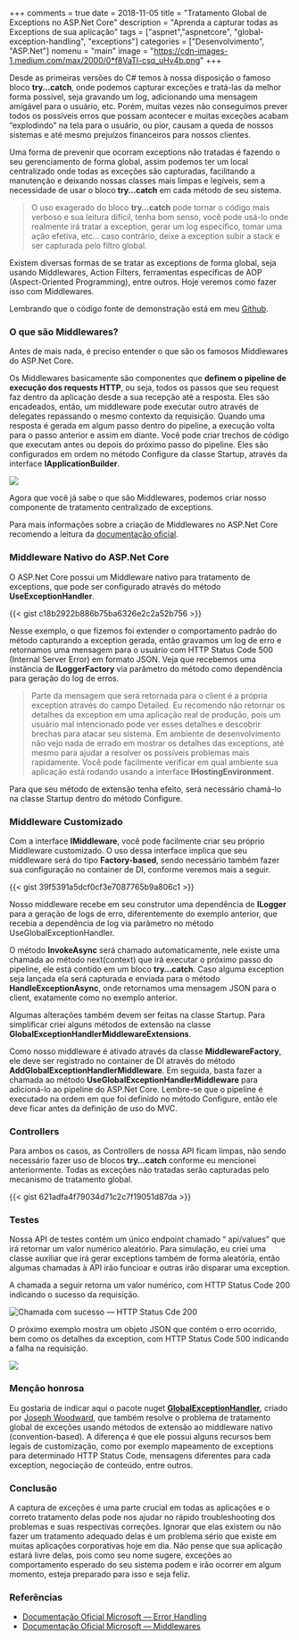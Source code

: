 +++
comments = true
date = 2018-11-05
title = "Tratamento Global de Exceptions no ASP.Net Core"
description = "Aprenda a capturar todas as Exceptions de sua aplicação"
tags = ["aspnet","aspnetcore", "global-exception-handling", "exceptions"]
categories = ["Desenvolvimento", "ASP.Net"]
nomenu = "main"
image = "https://cdn-images-1.medium.com/max/2000/0*f8VaTl-csq_uHv4b.png"
+++

Desde as primeiras versões do C# temos à nossa disposição o famoso bloco **try…catch**, onde podemos capturar exceções e tratá-las da melhor forma possível, seja gravando um log, adicionando uma mensagem amigável para o usuário, etc. Porém, muitas vezes não conseguimos prever todos os possíveis erros que possam acontecer e muitas exceções acabam “explodindo” na tela para o usuário, ou pior, causam a queda de nossos sistemas e até mesmo prejuízos financeiros para nossos clientes.

Uma forma de prevenir que ocorram exceptions não tratadas é fazendo o seu gerenciamento de forma global, assim podemos ter um local centralizado onde todas as exceções são capturadas, facilitando a manutenção e deixando nossas classes mais limpas e legíveis, sem a necessidade de usar o bloco **try…catch** em cada método de seu sistema.
>  O uso exagerado do bloco **try…catch** pode tornar o código mais verboso e sua leitura difícil, tenha bom senso, você pode usá-lo onde realmente irá tratar a exception, gerar um log específico, tomar uma ação efetiva, etc… caso contrário, deixe a exception subir a stack e ser capturada pelo filtro global.

Existem diversas formas de se tratar as exceptions de forma global, seja usando Middlewares, Action Filters, ferramentas específicas de AOP (Aspect-Oriented Programming), entre outros. Hoje veremos como fazer isso com Middlewares.

Lembrando que o código fonte de demonstração está em meu [Github](https://github.com/wellingtonjhn/DemoGlobalExceptionHandling).

### O que são Middlewares?

Antes de mais nada, é preciso entender o que são os famosos Middlewares do ASP.Net Core.

Os Middlewares basicamente são componentes que **definem o pipeline de execução dos requests HTTP**, ou seja, todos os passos que seu request faz dentro da aplicação desde a sua recepção até a resposta. Eles são encadeados, então, um middleware pode executar outro através de delegates repassando o mesmo contexto da requisição. Quando uma resposta é gerada em algum passo dentro do pipeline, a execução volta para o  passo anterior e assim em diante. Você pode criar trechos de código que executam antes ou depois do próximo passo do pipeline. Eles são configurados em ordem no método Configure da classe Startup, através da interface **IApplicationBuilder**.

![](https://cdn-images-1.medium.com/max/2000/0*3Flzz4VWl30if5Q5)

Agora que você já sabe o que são Middlewares, podemos criar nosso componente de tratamento centralizado de exceptions.

Para mais informações sobre a criação de Middlewares no ASP.Net Core recomendo a leitura da [documentação oficial](https://docs.microsoft.com/en-us/aspnet/core/fundamentals/middleware/?view=aspnetcore-2.1).

### Middleware Nativo do ASP.Net Core

O ASP.Net Core possui um Middleware nativo para tratamento de exceptions, que pode ser configurado através do método **UseExceptionHandler**.

{{< gist c18b2922b886b75ba6326e2c2a52b756 >}}

Nesse exemplo, o que fizemos foi extender o comportamento padrão do método capturando a exception gerada, então gravamos um log de erro e retornamos uma mensagem para o usuário com HTTP Status Code 500 (Internal Server Error) em formato JSON. Veja que recebemos uma instância de **ILoggerFactory** via parâmetro do método como dependência para geração do log de erros.
>  Parte da mensagem que será retornada para o client é a própria exception através do campo Detailed. Eu recomendo não retornar os detalhes da exception em uma aplicação real de produção, pois um usuário mal intencionado pode ver esses detalhes e descobrir brechas para atacar seu sistema. Em ambiente de desenvolvimento não vejo nada de errado em mostrar os detalhes das exceptions, até mesmo para ajudar a resolver os possíveis problemas mais rapidamente. Você pode facilmente verificar em qual ambiente sua aplicação está rodando usando a interface **IHostingEnvironment**.

Para que seu método de extensão tenha efeito, será necessário chamá-lo na classe Startup dentro do método Configure.

### Middleware Customizado

Com a interface **IMiddleware**, você pode facilmente criar seu próprio Middleware customizado. O uso dessa interface implica que seu middleware será do tipo **Factory-based**, sendo necessário também fazer sua configuração no container de DI, conforme veremos mais a seguir. 

{{< gist 39f5391a5dcf0cf3e7087765b9a806c1 >}}

Nosso middleware recebe em seu construtor uma dependência de **ILogger** para a geração de logs de erro, diferentemente do exemplo anterior, que recebia a dependência de log via parâmetro no método UseGlobalExceptionHandler. 

O método **InvokeAsync** será chamado automaticamente, nele existe uma chamada ao método next(context) que irá executar o próximo passo do pipeline, ele está contido em um bloco **try…catch**. Caso alguma exception seja lançada ela será capturada e enviada para o método **HandleExceptionAsync**, onde retornamos uma mensagem JSON para o client, exatamente como no exemplo anterior.

Algumas alterações também devem ser feitas na classe Startup. Para simplificar criei alguns métodos de extensão na classe **GlobalExceptionHandlerMiddlewareExtensions**.

Como nosso middleware é ativado através da classe **MiddlewareFactory**, ele deve ser registrado no container de DI através do método **AddGlobalExceptionHandlerMiddleware**. Em seguida, basta fazer a chamada ao método **UseGlobalExceptionHandlerMiddleware** para adicioná-lo ao pipeline do ASP.Net Core. Lembre-se que o pipeline é executado na ordem em que foi definido no método Configure, então ele deve ficar antes da definição de uso do MVC.

### Controllers

Para ambos os casos, as Controllers de nossa API ficam limpas, não sendo necessário fazer uso de blocos **try…catch** conforme eu mencionei anteriormente. Todas as exceções não tratadas serão capturadas pelo mecanismo de tratamento global.

{{< gist 621adfa4f79034d71c2c7f19051d87da >}}

### Testes

Nossa API de testes contém um único endpoint chamado “ api/values” que irá retornar um valor numérico aleatório. Para simulação, eu criei uma classe auxiliar que irá gerar exceptions também de forma aleatória, então algumas chamadas à API irão funcioar e outras irão disparar uma exception.

A chamada a seguir retorna um valor numérico, com HTTP Status Code 200 indicando o sucesso da requisição.

![Chamada com sucesso — HTTP Status Cde 200](https://cdn-images-1.medium.com/max/2522/1*gaaSIisdsXRa5xeVW4VxJw.png)

O próximo exemplo mostra um objeto JSON que contém o erro ocorrido, bem como os detalhes da exception, com HTTP Status Code 500 indicando a falha na requisição.

![](https://cdn-images-1.medium.com/max/3314/1*afsmG73BfkbslD5TLw0M_w.png)

### Menção honrosa

Eu gostaria de indicar aqui o pacote nuget **[GlobalExceptionHandler](https://www.nuget.org/packages/GlobalExceptionHandler)**, criado por [Joseph Woodward](http://josephwoodward.co.uk), que também resolve o problema de tratamento global de exceções usando métodos de extensão ao middleware nativo (convention-based). A diferença é que ele possui alguns recursos bem legais de customização, como por exemplo mapeamento de exceptions para determinado HTTP Status Code, mensagens diferentes para cada exception, negociação de conteúdo, entre outros.

### Conclusão

A captura de exceções é uma parte crucial em todas as aplicações e o correto tratamento delas pode nos ajudar no rápido troubleshooting dos problemas e suas respectivas correções. Ignorar que elas existem ou não fazer um tratamento adequado delas é um problema sério que existe em muitas aplicações corporativas hoje em dia. Não pense que sua aplicação estará livre delas, pois como seu nome sugere, exceções ao comportamento esperado do seu sistema podem e irão ocorrer em algum momento, esteja preparado para isso e seja feliz.

### Referências

* [Documentação Oficial Microsoft — Error Handling](https://docs.microsoft.com/en-us/aspnet/core/fundamentals/error-handling?view=aspnetcore-2.1)
* [Documentação Oficial Microsoft — Middlewares](https://docs.microsoft.com/en-us/aspnet/core/fundamentals/middleware/?view=aspnetcore-2.1)